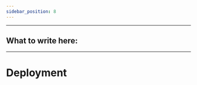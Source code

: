 ```yaml
---
sidebar_position: 8
---
```


-------------------------
**What to write here**:
-
-------------------------

# Deployment
